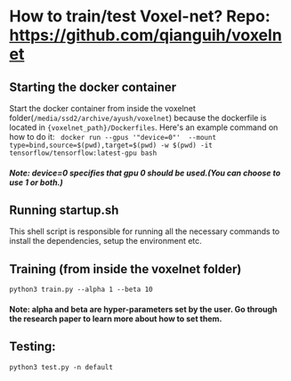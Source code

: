 # How to train/test Voxel-net? Repo: https://github.com/qianguih/voxelnet
## Starting the docker container
Start the docker container from inside the voxelnet folder(`/media/ssd2/archive/ayush/voxelnet`) because the dockerfile is located in `{voxelnet_path}/Dockerfiles`. Here's an example command on how to do it:
``` docker run --gpus '"device=0"'  --mount type=bind,source=$(pwd),target=$(pwd) -w $(pwd) -it tensorflow/tensorflow:latest-gpu bash```
##### Note: device=0 specifies that gpu 0 should be used.(You can choose to use 1 or both.)

## Running startup.sh
This shell script is responsible for running all the necessary commands to install the dependencies, setup the environment etc.

## Training (from inside the voxelnet folder)
```python3 train.py --alpha 1 --beta 10```
#### Note: alpha and beta are hyper-parameters set by the user. Go through the research paper to learn more about how to set them. 

## Testing:
``` python3 test.py -n default ``` 
``` python3 test.py -n pre_trained_car
```

